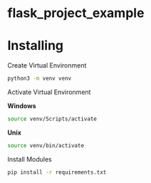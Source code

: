 # flask_project_example

# Installing

Create Virtual Environment
```bash
python3 -m venv venv
```
Activate Virtual Environment


**Windows**
```bash
source venv/Scripts/activate
```
**Unix**
```bash
source venv/bin/activate
```

Install Modules
```bash
pip install -r requirements.txt
```



